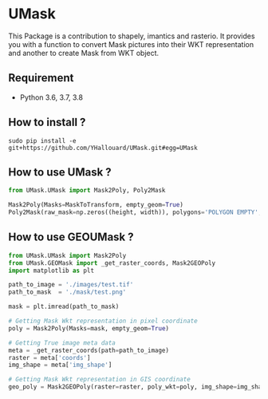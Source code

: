 # UMask
This Package is a contribution to shapely, imantics and rasterio. It provides you with a function to convert Mask pictures into their WKT representation and another to create Mask from WKT object.

## Requirement

  - Python 3.6, 3.7, 3.8

## How to install ?

```
sudo pip install -e git+https://github.com/YHallouard/UMask.git#egg=UMask
```

## How to use UMask ?
```python
from UMask.UMask import Mask2Poly, Poly2Mask

Mask2Poly(Masks=MaskToTransform, empty_geom=True)
Poly2Mask(raw_mask=np.zeros((height, width)), polygons='POLYGON EMPTY',)
```
## How to use GEOUMask ?
```python
from UMask.UMask import Mask2Poly
from UMask.GEOMask import _get_raster_coords, Mask2GEOPoly
import matplotlib as plt

path_to_image = './images/test.tif'
path_to_mask  = './mask/test.png'

mask = plt.imread(path_to_mask)

# Getting Mask Wkt representation in pixel coordinate
poly = Mask2Poly(Masks=mask, empty_geom=True)

# Getting True image meta data
meta = _get_raster_coords(path=path_to_image)
raster = meta['coords']
img_shape = meta['img_shape']

# Getting Mask Wkt representation in GIS coordinate
geo_poly = Mask2GEOPoly(raster=raster, poly_wkt=poly, img_shape=img_shape)
```